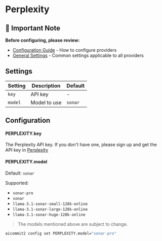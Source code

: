 # Perplexity

## 📌 Important Note

**Before configuring, please review:**
- [Configuration Guide](../../README.md#configuration) - How to configure providers
- [General Settings](../../README.md#general-settings) - Common settings applicable to all providers
 
## Settings

| Setting  | Description      | Default  |
|----------|------------------|----------|
| `key`    | API key          | -        |
| `model`  | Model to use     | `sonar`  |

## Configuration

#### PERPLEXITY.key

The Perplexity API key. If you don't have one, please sign up and get the API key in [Perplexity](https://docs.perplexity.ai/)

#### PERPLEXITY.model

Default: `sonar`

Supported:
- `sonar-pro`
- `sonar`
- `llama-3.1-sonar-small-128k-online`
- `llama-3.1-sonar-large-128k-online`
- `llama-3.1-sonar-huge-128k-online`

> The models mentioned above are subject to change.

```sh
aicommit2 config set PERPLEXITY.model="sonar-pro"
```
